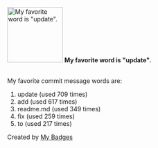 <img src="https://github.com/my-badges/my-badges/blob/master/src/all-badges/favorite-word/favorite-word.png?raw=true" alt="My favorite word is &quot;update&quot;." title="My favorite word is &quot;update&quot;." width="128">
<strong>My favorite word is &quot;update&quot;.</strong>
<br><br>

My favorite commit message words are:

1. update (used 709 times)
2. add (used 617 times)
3. readme.md (used 349 times)
4. fix (used 259 times)
5. to (used 217 times)


Created by <a href="https://github.com/my-badges/my-badges">My Badges</a>